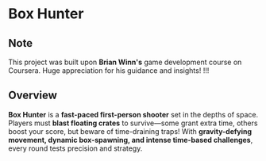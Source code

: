 # **Box Hunter**

## **Note**
This project was built upon **Brian Winn's** game development course on Coursera. Huge appreciation for his guidance and insights! !!!

## **Overview**
**Box Hunter** is a **fast-paced first-person shooter** set in the depths of space. 
Players must **blast floating crates** to survive—some grant extra time, others boost your score, 
but beware of time-draining traps! With **gravity-defying movement, dynamic box-spawning, and intense time-based challenges**, every round tests precision and strategy.
